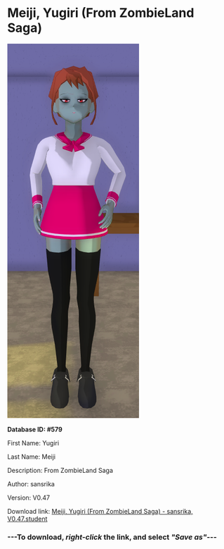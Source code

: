 # Meiji, Yugiri (From ZombieLand Saga)

<img src="https://raw.githubusercontent.com/Arbiter1223/Daigaku-Gurashi-Custom-Students/master/Students/Files/Meiji%2C%20Yugiri%20(From%20ZombieLand%20Saga).png" title="Meiji, Yugiri (From ZombieLand Saga) - sansrika, V0.47">

**Database ID: #579**

First Name: Yugiri

Last Name: Meiji

Description: From ZombieLand Saga

Author: sansrika

Version: V0.47

Download link: <a href="https://raw.githubusercontent.com/Arbiter1223/Daigaku-Gurashi-Custom-Students/master/Students/Files/Meiji%2C%20Yugiri%20(From%20ZombieLand%20Saga)%20-%20sansrika%2C%20V0.47.student">Meiji, Yugiri (From ZombieLand Saga) - sansrika, V0.47.student</a>

### ---**To download, _right-click_ the link, and select _"Save as"_**---
